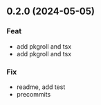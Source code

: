 ## 0.2.0 (2024-05-05)

### Feat

- add pkgroll and tsx
- add pkgroll and tsx

### Fix

- readme, add test
- precommits
